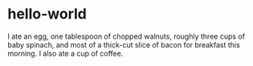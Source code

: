 # hello-world

I ate an egg, one tablespoon of chopped walnuts, roughly three cups of baby spinach, and most of a thick-cut slice of bacon for breakfast this morning. I also ate a cup of coffee. 
